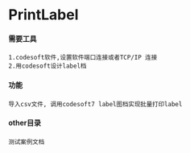 # PrintLabel

#### 需要工具
    1.codesoft软件,设置软件端口连接或者TCP/IP 连接
    2.用codesoft设计label档
#### 功能
    导入csv文件, 调用codesoft7 label图档实现批量打印label
#### other目录
    测试案例文档
